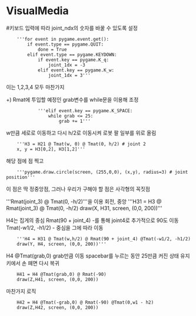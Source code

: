 # VisualMedia

#키보드 입력에 따라 joint_ndx의 숫자를 바꿀 수 있도록 설정

        '''for event in pygame.event.get():
            if event.type == pygame.QUIT:
                done = True
            elif event.type == pygame.KEYDOWN:
                if event.key == pygame.K_q:
                    joint_1dx = -3
                elif event.key == pygame.K_w:
                    joint_1dx = 3'''

이는 1,2,3,4 모두 마찬가지

+) Rmat에 투입할 예정인 grab변수를 while문을 이용해 조정

                '''elif event.key == pygame.K_SPACE:
                    while grab <= 25:
                        grab += 1'''


w만큼 세로로 이동하고 다시 h/2로 이동시켜 로봇 팔 일부를 위로 올림

        '''H3 = H21 @ Tmat(w, 0) @ Tmat(0, h/2) # joint 2
        x, y = H3[0,2], H3[1,2]'''
        
해당 점에 점 찍고
        
        '''pygame.draw.circle(screen, (255,0,0), (x,y), radius=3) # joint position'''
        
이 점은 딱 정중앙점, 그러나 우리가 구해야 할 점은 사각형의 꼭짓점

'''Rmat(joint_3) @ Tmat(0, -h/2)'''을 이용 회전, 중앙
        '''H31 = H3 @ Rmat(joint_3) @ Tmat(0, -h/2)
        draw(X, H31, screen, (0,0, 200))'''

H4는 집게의 중심
Rmat(90 + joint_4) -를 통해 joint4로 추가적으로 90도 이동
Tmat(-w1/2, -h1/2) - 중심을 그에 따라 이동
        
        '''H4 = H31 @ Tmat(w,h/2) @ Rmat(90 + joint_4) @Tmat(-w1/2, -h1/2)
        draw(Y, H4, screen, (0,0, 200))'''
        

H4 @Tmat(grab,0)
grab만큼 이동
spacebar를 누르는 동안 25만큼 커진 상태 유지
키에서 손 뗴면 다시 복귀
        
        H41 = H4 @Tmat(grab,0) @ Rmat(-90)
        draw(Z,H41, screen, (0,0, 200))
        
마찬가지 로직
        
        H42 = H4 @Tmat(-grab,0) @ Rmat(-90) @Tmat(0,w1 - h2) 
        draw(Z,H42, screen, (0,0, 200))
        
